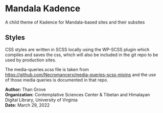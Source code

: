 # Mandala Kadence
A child theme of Kadence for Mandala-based sites and their subsites

## 
## Styles
CSS styles are written in SCSS locally using the WP-SCSS plugin which compiles and saves the css, which will also 
be included in the git repo to be used by production sites.

The media-queries.scss file is taken from https://github.com/Necromancerx/media-queries-scss-mixins and the use of 
those media queries is documented in that repo.

**Author:** Than Grove \
**Organization:** Contemplative Sciences Center & Tibetan and Himalayan Digital Library, University of Virginia \
**Date:** March 29, 2022 
